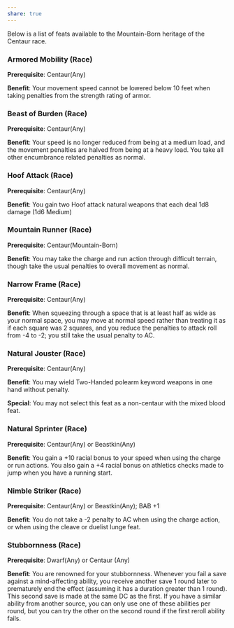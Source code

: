 ```yaml
---
share: true
---
```


Below is a list of feats available to the Mountain-Born heritage of the Centaur race.

<h3><span><p>Armored Mobility (Race)</p></span></h3><p><span><p><b>Prerequisite</b>:    Centaur(Any)<br></p></span></p><p><span><p><b>Benefit</b>:    Your movement speed cannot be lowered below 10 feet when taking penalties from the strength rating of armor.<br></p></span></p><h3><span><p>Beast of Burden (Race)</p></span></h3><p><span><p><b>Prerequisite</b>:    Centaur(Any)<br></p></span></p><p><span><p><b>Benefit</b>:    Your speed is no longer reduced from being at a medium load, and the movement penalties are halved from being at a heavy load. You take all other encumbrance related penalties as normal.<br></p></span></p><h3><span><p>Hoof Attack (Race)</p></span></h3><p><span><p><b>Prerequisite</b>:    Centaur(Any)<br></p></span></p><p><span><p><b>Benefit</b>:    You gain two Hoof attack natural weapons that each deal 1d8 damage (1d6 Medium)<br></p></span></p><h3><span><p>Mountain Runner (Race)</p></span></h3><p><span><p><b>Prerequisite</b>:    Centaur(Mountain-Born)<br></p></span></p><p><span><p><b>Benefit</b>:    You may take the charge and run action through difficult terrain, though take the usual penalties to overall movement as normal.<br></p></span></p><h3><span><p>Narrow Frame (Race)</p></span></h3><p><span><p><b>Prerequisite</b>:    Centaur(Any)<br></p></span></p><p><span><p><b>Benefit</b>:    When squeezing through a space that is at least half as wide as your normal space, you may move at normal speed rather than treating it as if each square was 2 squares, and you reduce the penalties to attack roll from -4 to -2; you still take the usual penalty to AC.<br></p></span></p><h3><span><p>Natural Jouster (Race)</p></span></h3><p><span><p><b>Prerequisite</b>:    Centaur(Any)<br></p></span></p><p><span><p><b>Benefit</b>:    You may wield Two-Handed polearm keyword weapons in one hand without penalty.<br></p></span></p><p><span><p><b>Special</b>:    You may not select this feat as a non-centaur with the mixed blood feat.<br></p></span></p><h3><span><p>Natural Sprinter (Race)</p></span></h3><p><span><p><b>Prerequisite</b>:    Centaur(Any) or Beastkin(Any)<br></p></span></p><p><span><p><b>Benefit</b>:    You gain a +10 racial bonus to your speed when using the charge or run actions. You also gain a +4 racial bonus on athletics checks made to jump when you have a running start.<br></p></span></p><h3><span><p>Nimble Striker (Race)</p></span></h3><p><span><p><b>Prerequisite</b>:    Centaur(Any) or Beastkin(Any); BAB +1<br></p></span></p><p><span><p><b>Benefit</b>:    You do not take a -2 penalty to AC when using the charge action, or when using the cleave or duelist lunge feat.<br></p></span></p><h3><span><p>Stubbornness (Race)</p></span></h3><p><span><p><b>Prerequisite</b>:    Dwarf(Any) or Centaur (Any)<br></p></span></p><p><span><p><b>Benefit</b>:    You are renowned for your stubbornness. Whenever you fail a save against a mind-affecting ability, you receive another save 1 round later to prematurely end the effect (assuming it has a duration greater than 1 round). This second save is made at the same DC as the first. If you have a similar ability from another source, you can only use one of these abilities per round, but you can try the other on the second round if the first reroll ability fails.<br></p></span></p>